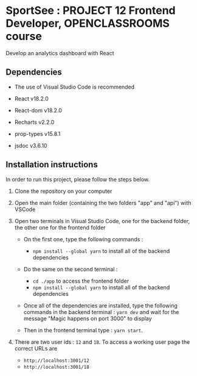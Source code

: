 # SportSee : PROJECT 12 Frontend Developer, OPENCLASSROOMS course

Develop an analytics dashboard with React

## Dependencies

- The use of Visual Studio Code is recommended

- React v18.2.0

- React-dom v18.2.0

- Recharts v2.2.0

- prop-types v15.8.1

- jsdoc v3.6.10

## Installation instructions

In order to run this project, please follow the steps below.

1. Clone the repository on your computer

2. Open the main folder (containing the two folders "app" and "api") with VSCode

3. Open two terminals in Visual Studio Code, one for the backend folder, the other one for the frontend folder

   - On the first one, type the following commands :

     - `npm install --global yarn` to install all of the backend dependencies

   - Do the same on the second terminal :

     - `cd ./app` to access the frontend folder
     - `npm install --global yarn` to install all of the backend dependencies

   - Once all of the dependencies are installed, type the following commands in the backend terminal : `yarn dev` and wait for the message "Magic happens on port 3000" to display
   - Then in the frontend terminal type : `yarn start`.

4. There are two user ids : `12` and `18`. To access a working user page the correct URLs are
   - `http://localhost:3001/12`
   - `http://localhost:3001/18`
